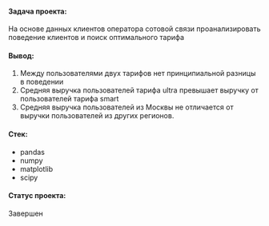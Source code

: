 #### Задача проекта:
На основе данных клиентов оператора сотовой связи проанализировать поведение клиентов и поиск оптимального тарифа

#### Вывод:
1) Между пользователями двух тарифов нет принципиальной разницы в поведении
2) Средняя выручка пользователей тарифа ultra превышает выручку от пользователей тарифа smart
3) Средняя выручка пользователей из Москвы не отличается от выручки пользователей из других регионов.

#### Стек:
- pandas
- numpy
- matplotlib 
- scipy

#### Статус проекта:
Завершен
